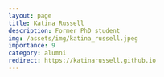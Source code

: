 ```yaml
---
layout: page
title: Katina Russell
description: Former PhD student
img: /assets/img/katina_russell.jpeg
importance: 9
category: alumni
redirect: https://katinarussell.github.io
---
```

